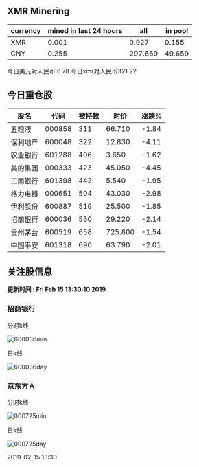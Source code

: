 ## XMR Minering

|currency|mined in last 24 hours|all|in pool|
|---|---|---|---|
|XMR|0.001|0.927|0.155|
|CNY|0.255|297.669|49.659|

今日美元对人民币 6.78	今日xmr对人民币321.22


## 今日重仓股 

|股名|代码|被持数|时价|涨跌%|
|---|---|---|---|---|
|五粮液|000858|311|66.710|-1.84|
|保利地产|600048|322|12.830|-4.11|
|农业银行|601288|406|3.650|-1.62|
|美的集团|000333|423|45.050|-4.45|
|工商银行|601398|442|5.540|-1.95|
|格力电器|000651|504|43.030|-2.98|
|伊利股份|600887|519|25.500|-1.85|
|招商银行|600036|530|29.220|-2.14|
|贵州茅台|600519|658|725.800|-1.54|
|中国平安|601318|690|63.790|-2.01|

## 关注股信息
**更新时间 : Fri Feb 15 13:30:10 2019**
### 招商银行 
分时k线

![600036min](http://image.sinajs.cn/newchart/min/n/sh600036.gif)

日k线

![600036day](http://image.sinajs.cn/newchart/daily/n/sh600036.gif)

### 京东方Ａ 
分时k线

![000725min](http://image.sinajs.cn/newchart/min/n/sz000725.gif)

日k线

![000725day](http://image.sinajs.cn/newchart/daily/n/sz000725.gif)

2019-02-15 13:30